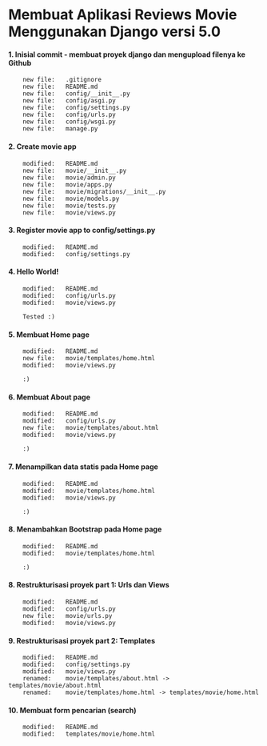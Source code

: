 # Membuat Aplikasi Reviews Movie Menggunakan Django versi 5.0


#### 1. Inisial commit - membuat proyek django dan mengupload filenya ke Github

        new file:   .gitignore
        new file:   README.md
        new file:   config/__init__.py
        new file:   config/asgi.py
        new file:   config/settings.py
        new file:   config/urls.py
        new file:   config/wsgi.py
        new file:   manage.py


#### 2. Create movie app

        modified:   README.md
        new file:   movie/__init__.py
        new file:   movie/admin.py
        new file:   movie/apps.py
        new file:   movie/migrations/__init__.py
        new file:   movie/models.py
        new file:   movie/tests.py
        new file:   movie/views.py


#### 3. Register movie app to config/settings.py

        modified:   README.md
        modified:   config/settings.py


#### 4. Hello World!

        modified:   README.md
        modified:   config/urls.py
        modified:   movie/views.py

        Tested :)


#### 5. Membuat Home page

        modified:   README.md
        new file:   movie/templates/home.html
        modified:   movie/views.py

        :)


#### 6. Membuat About page

        modified:   README.md
        modified:   config/urls.py
        new file:   movie/templates/about.html
        modified:   movie/views.py

        :)


#### 7. Menampilkan data statis pada Home page

        modified:   README.md
        modified:   movie/templates/home.html
        modified:   movie/views.py

        :)


#### 8. Menambahkan Bootstrap pada Home page

        modified:   README.md
        modified:   movie/templates/home.html

        :)


#### 8. Restrukturisasi proyek part 1: Urls dan Views

        modified:   README.md
        modified:   config/urls.py
        new file:   movie/urls.py
        modified:   movie/views.py


#### 9. Restrukturisasi proyek part 2: Templates

        modified:   README.md
        modified:   config/settings.py
        modified:   movie/views.py
        renamed:    movie/templates/about.html -> templates/movie/about.html
        renamed:    movie/templates/home.html -> templates/movie/home.html


#### 10. Membuat form pencarian (search)

        modified:   README.md
        modified:   templates/movie/home.html